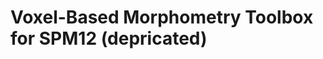 Voxel-Based Morphometry Toolbox for SPM12 (depricated)
==========================================================================

